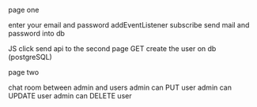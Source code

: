 page one 

enter your email and password
addEventListener subscribe send mail and password into
db

JS click send api to the second page 
GET create the user on db (postgreSQL)

page two 

chat room between admin and users
admin can PUT user 
admin can UPDATE user
admin can DELETE user


